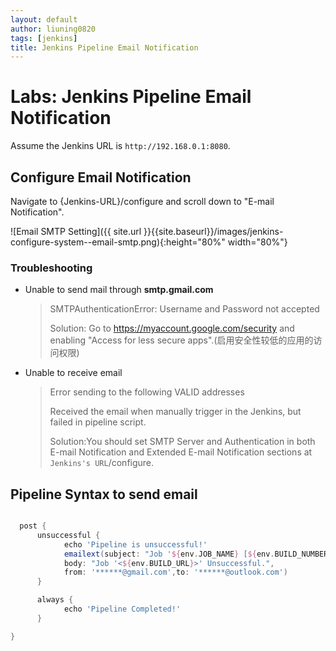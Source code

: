 ```yaml
---
layout: default
author: liuning0820
tags: [jenkins]
title: Jenkins Pipeline Email Notification
---
```


# Labs: Jenkins Pipeline Email Notification

Assume the Jenkins URL is `http://192.168.0.1:8080`.

## Configure Email Notification

Navigate to {Jenkins-URL}/configure and scroll down to "E-mail Notification".

![Email SMTP Setting]({{ site.url }}{{site.baseurl}}/images/jenkins-configure-system--email-smtp.png){:height="80%" width="80%"}

### Troubleshooting

- Unable to send mail through **smtp.gmail.com**
  > SMTPAuthenticationError: Username and Password not accepted
  >
  > Solution: Go to <https://myaccount.google.com/security> and enabling "Access for less secure apps".(启用安全性较低的应用的访问权限)

- Unable to receive email
  > Error sending to the following VALID addresses
  >
  > Received the email when manually trigger in the Jenkins, but failed in pipeline script.
  >
  > Solution:You should set SMTP Server and Authentication in both E-mail Notification and Extended E-mail Notification sections at `Jenkins's URL`/configure.

## Pipeline Syntax to send email

```groovy

  post {
      unsuccessful {
            echo 'Pipeline is unsuccessful!'
            emailext(subject: "Job '${env.JOB_NAME} [${env.BUILD_NUMBER}]' ",
            body: "Job '<${env.BUILD_URL}>' Unsuccessful.",
            from: '******@gmail.com',to: '******@outlook.com')
      }

      always {
            echo 'Pipeline Completed!'
      }

}

```
